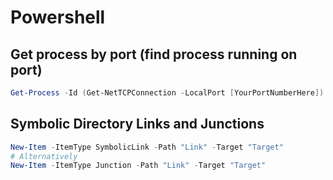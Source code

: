 # Powershell

## Get process by port (find process running on port)

```powershell
Get-Process -Id (Get-NetTCPConnection -LocalPort [YourPortNumberHere]).OwningProcess
```

## Symbolic Directory Links and Junctions

```powershell
New-Item -ItemType SymbolicLink -Path "Link" -Target "Target"
# Alternatively
New-Item -ItemType Junction -Path "Link" -Target "Target"
```
